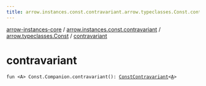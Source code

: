 ```yaml
---
title: arrow.instances.const.contravariant.arrow.typeclasses.Const.contravariant - arrow-instances-core
---
```


[arrow-instances-core](../../index.html) / [arrow.instances.const.contravariant](../index.html) / [arrow.typeclasses.Const](index.html) / [contravariant](./contravariant.html)

# contravariant

`fun <A> Const.Companion.contravariant(): `[`ConstContravariant`](../../arrow.instances/-const-contravariant/index.html)`<`[`A`](contravariant.html#A)`>`